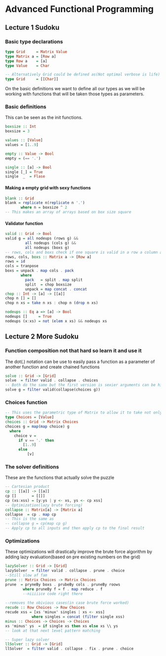 # Advanced Functional Programming 

## Lecture 1 Sudoku

### Basic type declarations

```Haskell
type Grid     = Matrix Value
type Matrix a = [Row a]
type Row a    = [a]
type Value    = Char

-- Alternatively Grid could be defined as(Not optimal verbose is life)
type Grid     = [[Char]]
```
On the basic definitions we want to define all our types as we will be working with functions that will be taken those types as parameters.

### Basic definitions 
This can be seen as the init functions.

```Haskell
boxsize :: Int
boxsize = 3

values :: [Value]
values = [1..9]

empty :: Value -> Bool
empty = (== '.')

single :: [a] -> Bool 
single [_] = True
single  _  = Flase
```

#### Making a empty grid with sexy functions 
```Haskell
blank :: Grid
blank = replicate n(replicate n '.')
       where n = boxsize ^ 2
-- This makes an array of arrays based on box size square
```
#### Validator function 
```Haskell
valid :: Grid -> Bool
valid g = all nodeups (rows g) &&
         all nodeups (cols g) &&
         all nodeups (boxs g)
-- rows, cols and boxs check if one square is valid in a row a column and a box respectively
rows, cols, boxs :: Matrix a -> [Row a]
rows = id
cols = tranpose
boxs = unpack . map cols . pack
       where
         pack   = split . map split
         split  = chop boxsize
         unpack = map concat . concat
chop :: Int -> [a] -> [[a]]
chop n [] = []
chop n xs = take n xs : chop n (drop n xs)

nodeups :: Eq a => [a] -> Bool
nodeups []     = True
nodeups (x:xs) = not (elem x xs) && nodeups xs
```
## Lecture 2 More Sudoku

### Function composition not that hard so learn it and use it 
The dot(.) notation can be use to easily pass a function as a parameter of another function and create chained functions

```Haskell
solve :: Grid -> [Grid]
solve  = filter valid . collapse . choices
-- Both do the same but the first version is sexier arguments can be hidden because curry stuff
solve g = filter valid(collapse(choices g))
```

### Choices function
```Haskell
-- This uses the parametric type of Matrix to allow it to take not only a single value but also a list of values
type Choices = [Value]
choices :: Grid -> Matrix Choices
choices g = map(map choice) g
  where 
    choice v = 
      if v == '.' then
        [1..9]
      else
          [v]
```

### The solver definitions 
These are the functions that actually solve the puzzle

```Haskell
-- Cartesian product
cp :: [[a]] -> [[a]]
cp []       = [[]]
cp (xs:xss) = [y:ys | y <- xs, ys <- cp xss]
-- Optimization(lazy brute forcing)
collapse :: Matrix[a] -> [Matrix a]
collapse  = cp . map cp
-- This is the same as
-- collapse g = cp(map cp g)
-- Apply cp to all inputs and then apply cp to the final result
```

### Optimizations
These optimizations will drastically improve the brute force algorithm by adding lazy evaluation(based on pre existing numbers on the grid)

```Haskell
lazySolver :: Grid -> [Grid]
lazySolver  = filter valid . collapse . prune . choice
--Still slow af fam
prune :: Matrix Choices -> Matrix Choices
prune  = pryneBy boxs . prubeBy cols . pruneBy roows
        where pruneBy f = f . map reduce . f
        --niiiiice code right there 
        
--removes the obivious cases(in case brute force worked)
recude :: Row Choices -> Row Choices
recude xss = [xs 'minux' singles | xs <- xss]
            where singles = concat (filter single xss)
minus :: Choices -> Choices -> Choices
xs 'minus' ys  = if single xs then xs else xs \\ ys
-- look at that next level pattern matching

-- Super lazy solver
llSolver :: Grid -> [Grid]
llSolver  = filter valid . collapse . fix . prune . choice
```
